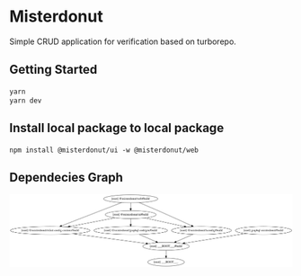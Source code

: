 # Misterdonut

Simple CRUD application for verification based on turborepo.

## Getting Started

```
yarn
yarn dev
```

## Install local package to local package

```
npm install @misterdonut/ui -w @misterdonut/web
```

## Dependecies Graph

![dependencies-graph](./assets/dependencies-graph.png)
